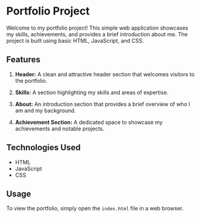 # Portfolio Project

Welcome to my portfolio project! This simple web application showcases my skills, achievements, and provides a brief introduction about me. The project is built using basic HTML, JavaScript, and CSS.

## Features

1. **Header:** A clean and attractive header section that welcomes visitors to the portfolio.

2. **Skills:** A section highlighting my skills and areas of expertise.

3. **About:** An introduction section that provides a brief overview of who I am and my background.

4. **Achievement Section:** A dedicated space to showcase my achievements and notable projects.

## Technologies Used

- HTML
- JavaScript
- CSS

## Usage

To view the portfolio, simply open the `index.html` file in a web browser.
